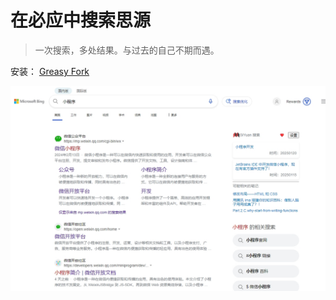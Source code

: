 # 在必应中搜索思源

> 一次搜索，多处结果。与过去的自己不期而遇。

安装： [Greasy Fork](https://greasyfork.org/zh-CN/scripts/526841-%E5%9C%A8%E5%BF%85%E5%BA%94-bing-%E4%B8%AD%E6%90%9C%E7%B4%A2%E6%80%9D%E6%BA%90-siyuan)

![](/assets/function.jpeg)